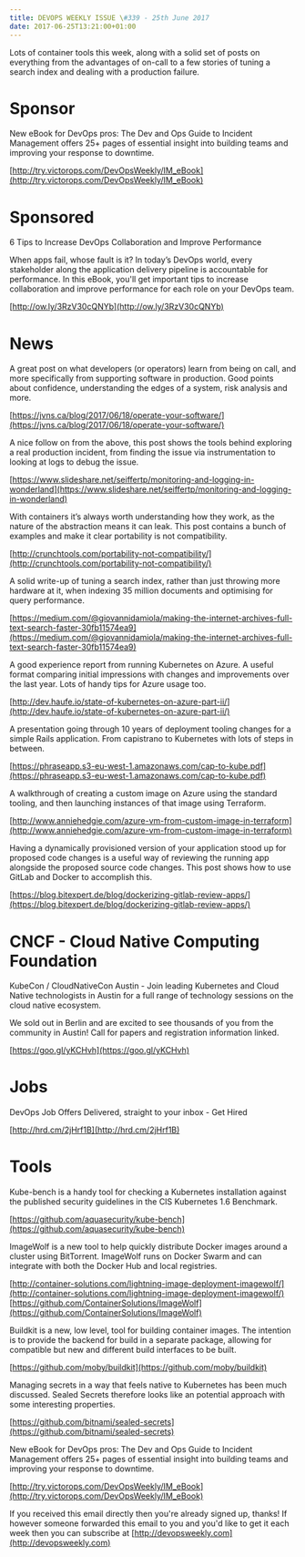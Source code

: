 ```yaml
---
title: DEVOPS WEEKLY ISSUE \#339 - 25th June 2017 
date: 2017-06-25T13:21:00+01:00
---
```


Lots of container tools this week, along with a solid set of posts on everything from the advantages of on-call to a few stories of tuning a search index and dealing with a production failure.


Sponsor
======

New eBook for DevOps pros: The Dev and Ops Guide to Incident Management offers 25+ pages of essential insight into building teams and improving your response to downtime.

[http://try.victorops.com/DevOpsWeekly/IM_eBook](http://try.victorops.com/DevOpsWeekly/IM_eBook)


Sponsored
========

6 Tips to Increase DevOps Collaboration and Improve Performance

When apps fail, whose fault is it? In today’s DevOps world, every stakeholder along the application delivery pipeline is accountable for performance. In this eBook, you'll get important tips to increase collaboration and improve performance for each role on your DevOps team.

[http://ow.ly/3RzV30cQNYb](http://ow.ly/3RzV30cQNYb)


News
====

A great post on what developers (or operators) learn from being on call, and more specifically from supporting software in production. Good points about confidence, understanding the edges of a system, risk analysis and more.

[https://jvns.ca/blog/2017/06/18/operate-your-software/](https://jvns.ca/blog/2017/06/18/operate-your-software/)


A nice follow on from the above, this post shows the tools behind exploring a real production incident, from finding the issue via instrumentation to looking at logs to debug the issue.

[https://www.slideshare.net/seiffertp/monitoring-and-logging-in-wonderland](https://www.slideshare.net/seiffertp/monitoring-and-logging-in-wonderland)


With containers it’s always worth understanding how they work, as the nature of the abstraction means it can leak. This post contains a bunch of examples and make it clear portability is not compatibility.

[http://crunchtools.com/portability-not-compatibility/](http://crunchtools.com/portability-not-compatibility/)


A solid write-up of tuning a search index, rather than just throwing more hardware at it, when indexing 35 million documents and optimising for query performance.

[https://medium.com/@giovannidamiola/making-the-internet-archives-full-text-search-faster-30fb11574ea9](https://medium.com/@giovannidamiola/making-the-internet-archives-full-text-search-faster-30fb11574ea9)


A good experience report from running Kubernetes on Azure. A useful format comparing initial impressions with changes and improvements over the last year. Lots of handy tips for Azure usage too.

[http://dev.haufe.io/state-of-kubernetes-on-azure-part-ii/](http://dev.haufe.io/state-of-kubernetes-on-azure-part-ii/)


A presentation going through 10 years of deployment tooling changes for a simple Rails application. From capistrano to Kubernetes with lots of steps in between.

[https://phraseapp.s3-eu-west-1.amazonaws.com/cap-to-kube.pdf](https://phraseapp.s3-eu-west-1.amazonaws.com/cap-to-kube.pdf)


A walkthrough of creating a custom image on Azure using the standard tooling, and then launching instances of that image using Terraform.

[http://www.anniehedgie.com/azure-vm-from-custom-image-in-terraform](http://www.anniehedgie.com/azure-vm-from-custom-image-in-terraform)


Having a dynamically provisioned version of your application stood up for proposed code changes is a useful way of reviewing the running app alongside the proposed source code changes. This post shows how to use GitLab and Docker to accomplish this.

[https://blog.bitexpert.de/blog/dockerizing-gitlab-review-apps/](https://blog.bitexpert.de/blog/dockerizing-gitlab-review-apps/)


CNCF - Cloud Native Computing Foundation
====

KubeCon / CloudNativeCon Austin - Join leading Kubernetes and Cloud Native technologists in Austin for a full range of technology sessions on the cloud native ecosystem.

We sold out in Berlin and are excited to see thousands of you from the community in Austin! Call for papers and registration information linked.

[https://goo.gl/yKCHvh](https://goo.gl/yKCHvh)


Jobs
====

DevOps Job Offers Delivered, straight to your inbox - Get Hired

[http://hrd.cm/2jHrf1B](http://hrd.cm/2jHrf1B)


Tools
=====

Kube-bench is a handy tool for checking a Kubernetes installation against the published security guidelines in the CIS Kubernetes 1.6 Benchmark.

[https://github.com/aquasecurity/kube-bench](https://github.com/aquasecurity/kube-bench)


ImageWolf is a new tool to help quickly distribute Docker images around a cluster using BitTorrent. ImageWolf runs on Docker Swarm and can integrate with both the Docker Hub and local registries.

[http://container-solutions.com/lightning-image-deployment-imagewolf/](http://container-solutions.com/lightning-image-deployment-imagewolf/)
[https://github.com/ContainerSolutions/ImageWolf](https://github.com/ContainerSolutions/ImageWolf)


Buildkit is a new, low level, tool for building container images. The intention is to provide the backend for build in a separate package, allowing for compatible but new and different build interfaces to be built.

[https://github.com/moby/buildkit](https://github.com/moby/buildkit)


Managing secrets in a way that feels native to Kubernetes has been much discussed. Sealed Secrets therefore looks like an potential approach with some interesting properties.

[https://github.com/bitnami/sealed-secrets](https://github.com/bitnami/sealed-secrets)



New eBook for DevOps pros: The Dev and Ops Guide to Incident Management offers 25+ pages of essential insight into building teams and improving your response to downtime.

[http://try.victorops.com/DevOpsWeekly/IM_eBook](http://try.victorops.com/DevOpsWeekly/IM_eBook)



If you received this email directly then you're already signed up, thanks! If however someone forwarded this email to you and you'd like to get it each week then you can subscribe at [http://devopsweekly.com](http://devopsweekly.com)

